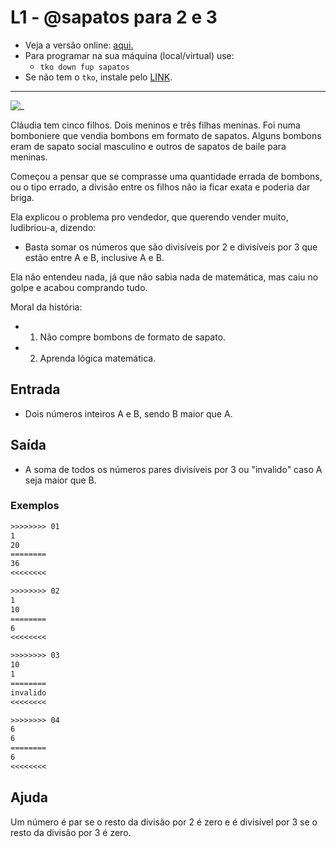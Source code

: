 # L1 - @sapatos para 2 e 3

- Veja a versão online: [aqui.](https://github.com/qxcodefup/arcade/blob/master/base/sapatos/Readme.md)
- Para programar na sua máquina (local/virtual) use:
  - `tko down fup sapatos`
- Se não tem o `tko`, instale pelo [LINK](https://github.com/senapk/tko#tko).

---

![_](https://raw.githubusercontent.com/qxcodefup/arcade/master/base/sapatos/cover.jpg)

Cláudia tem cinco filhos. Dois meninos e três filhas meninas. Foi numa bomboniere que vendia bombons em formato de sapatos. Alguns bombons eram de sapato social masculino e outros de sapatos de baile para meninas.

Começou a pensar que se comprasse uma quantidade errada de bombons, ou o tipo errado, a divisão entre os filhos não ia ficar exata e poderia dar briga.

Ela explicou o problema pro vendedor, que querendo vender muito, ludibriou-a, dizendo:

- Basta somar os números que são divisíveis por 2 e divisíveis por 3 que estão entre A e B, inclusive A e B.

Ela não entendeu nada, já que não sabia nada de matemática, mas caiu no golpe e acabou comprando tudo.

Moral da história:

- 1. Não compre bombons de formato de sapato.
- 2. Aprenda lógica matemática.

## Entrada

- Dois números inteiros A e B, sendo B maior que A.

## Saída

- A soma de todos os números pares divisíveis por 3 ou "invalido" caso A seja maior que B.

### Exemplos

``` txt
>>>>>>>> 01
1
20
========
36
<<<<<<<<

>>>>>>>> 02
1
10
========
6
<<<<<<<<

>>>>>>>> 03
10
1
========
invalido
<<<<<<<<

>>>>>>>> 04
6
6
========
6
<<<<<<<<
```

## Ajuda

Um número é par se o resto da divisão por 2 é zero e é divisível por 3 se o resto da divisão por 3 é zero.
